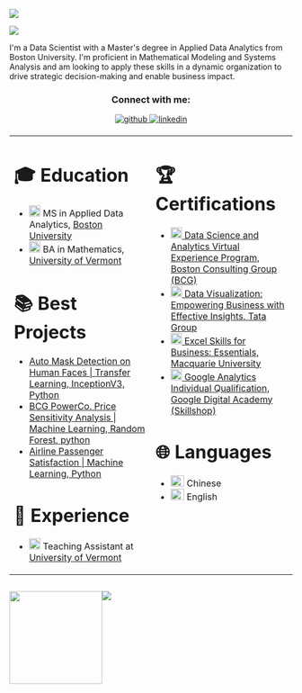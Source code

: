 <p align="left" ><a href="https://www.linkedin.com/in/tianyi-liang-at-bu/"> <img src="https://komarev.com/ghpvc/?username=liangtianyi0819&label=Profile%20views&color=0e75b6&style=flat"> </a></p>

<p><a href="https://www.linkedin.com/in/tianyi-liang-at-bu/"> <img src="https://github.com/liangtianyi0819/liangtianyi0819/assets/78278453/8783d44b-ba8a-43c9-be15-34bf76cdc15d"> </a></p>

I'm a Data Scientist with a Master's degree in Applied Data Analytics from Boston University. I'm proficient in Mathematical Modeling and Systems Analysis and am looking to apply these skills in a dynamic organization to drive strategic decision-making and enable business impact.



<h3 align="center">Connect with me:</h3>
<p align="center">
<a href="https://github.com/liangtianyi0819" target="_blank">
<img src=https://img.shields.io/badge/github-%2324292e.svg?&style=for-the-badge&logo=github&logoColor=white alt=github style="margin-bottom: 5px;" />
</a>
<a href="https://www.linkedin.com/in/tianyi-liang-at-bu/" target="_blank">
<img src=https://img.shields.io/badge/linkedin-%231E77B5.svg?&style=for-the-badge&logo=linkedin&logoColor=white alt=linkedin style="margin-bottom: 5px;" />
</a>  

<table>
  <tr>
    <td valign="top" width="50%">

<h1>🎓 Education</h1>

<ul>
  <li>
    <img src="https://github.com/liangtianyi0819/liangtianyi0819/assets/78278453/bd8b25a6-318a-48f7-a2ba-63d9068611ba" alt="liangtianyi0819" width="20" height="20" />
    MS in Applied Data Analytics, <a href="https://www.bu.edu/">Boston University</a>
  </li>
  <li>
    <img src="https://github.com/liangtianyi0819/liangtianyi0819/assets/78278453/294dba39-e6ce-4f2f-af54-1d4f82afac2d" alt="liangtianyi0819" width="20" height="20" />
    BA in Mathematics, <a href="https://www.uvm.edu/">University of Vermont</a>
  </li>
</ul>

# 📚 Best Projects

- [Auto Mask Detection on Human Faces | Transfer Learning, InceptionV3, Python](https://www.kaggle.com/code/tianyiliang/mask-detection-with-transfer-learning-inceptionv3)
- [BCG PowerCo. Price Sensitivity Analysis | Machine Learning, Random Forest, python](https://github.com/liangtianyi0819/BCG-Price-Sensitivity-Analysis)
- [Airline Passenger Satisfaction | Machine Learning, Python](https://github.com/liangtianyi0819/Prediction_of_Airline_Passenger_Satisfaction_with_Various_Machine_Learning_Models/blob/main/Project.ipynb)


<h1>💼 Experience</h1>

<ul>
  <li>
    <img src="https://github.com/liangtianyi0819/liangtianyi0819/assets/78278453/294dba39-e6ce-4f2f-af54-1d4f82afac2d" alt="liangtianyi0819" width="20" height="20" />
    Teaching Assistant at <a href="https://www.uvm.edu/">University of Vermont</a>
  </li>
</ul>      

      
   </td>
  <td valign="top" width="50%">






<h1>🏆 Certifications</h1>
<ul>
  <li>
    <a href="https://forage-uploads-prod.s3.amazonaws.com/completion-certificates/BCG%20/Tcz8gTtprzAS4xSoK_BCG_v3M2EPHimD8dJawhz_1686121785883_completion_certificate.pdf">
      <img src="https://github.com/liangtianyi0819/liangtianyi0819/assets/78278453/c34164d7-e117-4fc5-b68b-483ef178d3be" alt="Certificate 1" height="20" />
      Data Science and Analytics Virtual Experience Program, Boston Consulting Group (BCG)
    </a>
  </li>
  <li>
    <a href="https://forage-uploads-prod.s3.amazonaws.com/completion-certificates/Tata/MyXvBcppsW2FkNYCX_Tata_v3M2EPHimD8dJawhz_1686022268027_completion_certificate.pdf">
      <img src="https://github.com/liangtianyi0819/liangtianyi0819/assets/78278453/78341337-a1a5-487f-b5ea-76f7032d5474" alt="Certificate 2" height="20" />
      Data Visualization: Empowering Business with Effective Insights, Tata Group
    </a>
  </li>
  <li>
    <a href="https://www.coursera.org/account/accomplishments/certificate/98E75FNXYTJD">
      <img src="https://github.com/liangtianyi0819/liangtianyi0819/assets/78278453/3c0e2674-fd75-43e8-b7ee-86dcf14db11a" alt="Certificate 3" height="20" />
      Excel Skills for Business: Essentials, Macquarie University
    </a>
  </li>
  <li>
    <a href="https://skillshop.exceedlms.com/student/award/TUaq2tutWQAuMtGyVsaNQhDM">
      <img src="https://github.com/liangtianyi0819/liangtianyi0819/assets/78278453/0c0247b5-4a9e-44d6-939e-3afb8cd6eee9" alt="Certificate 4" height="20" />
      Google Analytics Individual Qualification, Google Digital Academy (Skillshop)
    </a>
  </li>
</ul>



<h1>🌐 Languages</h1>
<ul>
  <li>
    <img src="https://github.com/liangtianyi0819/liangtianyi0819/assets/78278453/6871a390-ebbc-4d40-ae60-628822736b78" alt="Chinese Flag" width="24" height="20" />
    Chinese
  </li>
  <li>
    <img src="https://github.com/liangtianyi0819/liangtianyi0819/assets/78278453/12f42fec-652b-4e80-849f-cf69dbb07bb8" alt="English Flag" width="24" height="20" />
    English
  </li>
</ul>

   </td>
  </tr>
</table>

##
<div style="display: flex; flex-direction: row;" align="center">
 <img class="img" style="max-height: 50%;" src="https://github-readme-stats.vercel.app/api?username=liangtianyi0819&show_icons=true&theme=radical" height="165"/>
 <img class="img" style="max-width: 100%;" src="https://github-readme-stats.vercel.app/api/top-langs/?username=liangtianyi0819&theme=radical&layout=compact" />
</div>


